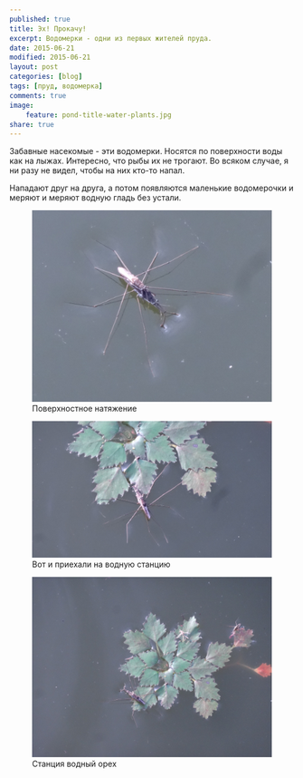 ```yaml
---
published: true
title: Эх! Прокачу!
excerpt: Водомерки - одни из первых жителей пруда.
date: 2015-06-21
modified: 2015-06-21
layout: post
categories: [blog]
tags: [пруд, водомерка]
comments: true
image:
    feature: pond-title-water-plants.jpg
share: true
---
```


Забавные насекомые - эти водомерки. Носятся по поверхности воды как на лыжах. Интересно, что рыбы их не трогают. Во всяком случае,
я ни разу не видел, чтобы на них кто-то напал. 

Нападают друг на друга, а потом появляются маленькие водомерочки и меряют и меряют водную гладь без устали.

<figure>
    <a href="/images/story/2015-06-21/DSC03907.jpg"><img alt="Поверхностное натяжение" title="Поверхностное натяжение" src="/images/story/2015-06-21/DSC03907.jpg"></a>
    <figcaption>Поверхностное натяжение</figcaption>
</figure>

<figure>
    <a href="/images/story/2015-06-21/DSC03910.jpg"><img alt="Вот и приехали на водную станцию" title="Вот и приехали на водную станцию" src="/images/story/2015-06-21/DSC03910.jpg"></a>
    <figcaption>Вот и приехали на водную станцию</figcaption>
</figure>

<figure>
    <a href="/images/story/2015-06-21/DSC03913.jpg"><img alt="Станция водный орех" title="Станция водный орех" src="/images/story/2015-06-21/DSC03913.jpg"></a>
    <figcaption>Станция водный орех</figcaption>
</figure>



